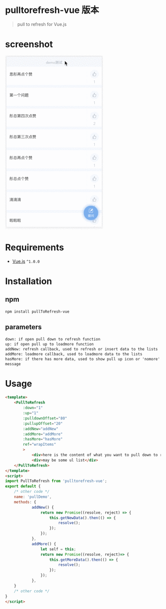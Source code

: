 # pulltorefresh-vue 版本

> pull to refresh for Vue.js

# screenshot
![screenshot](./source/effect.gif)

# Requirements
- [Vue.js](https://github.com/yyx990803/vue) `^1.0.0`

# Installation

## npm
``` bash
npm install pullToRefresh-vue
```
## parameters
```
down: if open pull down to refresh function
up: if open pull up to loadmore function
addNew: refresh callback, used to refresh or insert data to the lists
addMore: loadmore callback, used to loadmore data to the lists
hasMore: if there has more data, used to show pull up icon or 'nomore' message
```

# Usage
``` html
<template>
    <PullToRefresh
        :down="1"
        :up="1"
        :pulldownOffset="80"
        :pullupOffset="20"
        :addNew="addNew"
        :addMore="addMore"
        :hasMore="hasMore"
        ref="wrapItems"
        >
            <div>here is the content of what you want to pull down to refresh or pull up to loadmore</div>
            <div>may be some ul list</div>
    </PullToRefresh>
</template>
<script>
import PullToRefresh from 'pulltorefresh-vue';
export default {
    /* other code */
    name: 'pullDemo',
    methods: {
            addNew() {
                return new Promise((resolve, reject) => {
                    this.getNewData().then(() => {
                        resolve();
                    });
                });
            },
            addMore() {
                let self = this;
                return new Promise((resolve, reject)=> {
                    this.getMoreData().then(() => {
                        resolve();
                    });
                });
            },
    }
    /* other code */
}
</script>
```
